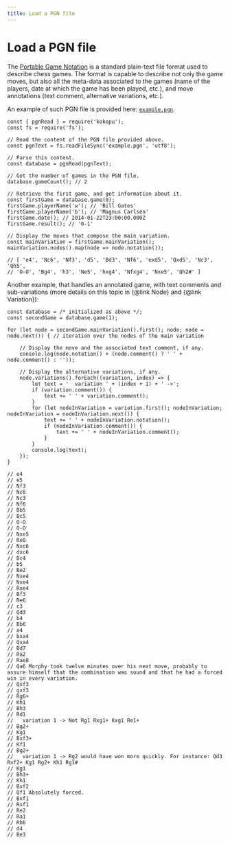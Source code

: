 ```yaml
---
title: Load a PGN file
---
```



Load a PGN file
===============

The [Portable Game Notation](https://en.wikipedia.org/wiki/Portable_Game_Notation) is a standard plain-text file format used to describe chess games.
The format is capable to describe not only the game moves, but also all the meta-data associated to the games (name of the players,
date at which the game has been played, etc.), and move annotations (text comment, alternative variations, etc.).

An example of such PGN file is provided here: [`example.pgn`](example.pgn).

```
const { pgnRead } = require('kokopu');
const fs = require('fs');

// Read the content of the PGN file provided above.
const pgnText = fs.readFileSync('example.pgn', 'utf8');

// Parse this content.
const database = pgnRead(pgnText);

// Get the number of games in the PGN file.
database.gameCount(); // 2

// Retrieve the first game, and get information about it.
const firstGame = database.game(0);
firstGame.playerName('w'); // 'Bill Gates'
firstGame.playerName('b'); // 'Magnus Carlsen'
firstGame.date(); // 2014-01-22T23:00:00.000Z
firstGame.result(); // '0-1'

// Display the moves that compose the main variation.
const mainVariation = firstGame.mainVariation();
mainVariation.nodes().map(node => node.notation());

// [ 'e4', 'Nc6', 'Nf3', 'd5', 'Bd3', 'Nf6', 'exd5', 'Qxd5', 'Nc3', 'Qh5',
// 'O-O', 'Bg4', 'h3', 'Ne5', 'hxg4', 'Nfxg4', 'Nxe5', 'Qh2#' ]
```

Another example, that handles an annotated game, with text comments and sub-variations (more details on this topic in {@link Node} and {@link Variation}):

```
const database = /* initialized as above */;
const secondGame = database.game(1);

for (let node = secondGame.mainVariation().first(); node; node = node.next()) { // iteration over the nodes of the main variation

    // Display the move and the associated text comment, if any.
    console.log(node.notation() + (node.comment() ? ' ' + node.comment() : ''));

    // Display the alternative variations, if any.
    node.variations().forEach((variation, index) => {
        let text = '  variation ' + (index + 1) + ' ->';
        if (variation.comment()) {
            text += ' ' + variation.comment();
        }
        for (let nodeInVariation = variation.first(); nodeInVariation; nodeInVariation = nodeInVariation.next()) {
            text += ' ' + nodeInVariation.notation();
            if (nodeInVariation.comment()) {
                text += ' ' + nodeInVariation.comment();
            }
        }
        console.log(text);
    });
}

// e4
// e5
// Nf3
// Nc6
// Nc3
// Nf6
// Bb5
// Bc5
// O-O
// O-O
// Nxe5
// Re8
// Nxc6
// dxc6
// Bc4
// b5
// Be2
// Nxe4
// Nxe4
// Rxe4
// Bf3
// Re6
// c3
// Qd3
// b4
// Bb6
// a4
// bxa4
// Qxa4
// Bd7
// Ra2
// Rae8
// Qa6 Morphy took twelve minutes over his next move, probably to assure himself that the combination was sound and that he had a forced win in every variation.
// Qxf3
// gxf3
// Rg6+
// Kh1
// Bh3
// Rd1
//   variation 1 -> Not Rg1 Rxg1+ Kxg1 Re1+
// Bg2+
// Kg1
// Bxf3+
// Kf1
// Bg2+
//   variation 1 -> Rg2 would have won more quickly. For instance: Qd3 Rxf2+ Kg1 Rg2+ Kh1 Rg1#
// Kg1
// Bh3+
// Kh1
// Bxf2
// Qf1 Absolutely forced.
// Bxf1
// Rxf1
// Re2
// Ra1
// Rh6
// d4
// Be3
```
